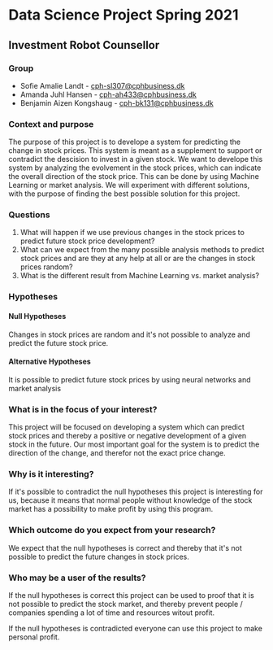 # Data Science Project Spring 2021
## Investment Robot Counsellor

### Group
* Sofie Amalie Landt - cph-sl307@cphbusiness.dk
* Amanda Juhl Hansen - cph-ah433@cphbusiness.dk
* Benjamin Aizen Kongshaug - cph-bk131@cphbusiness.dk

### Context and purpose
The purpose of this project is to develope a system for predicting the change in stock prices. This system is meant as a supplement to support or contradict the descision to invest in a given stock. We want to develope this system by analyzing the evolvement in the stock prices, which can indicate the overall direction of the stock price. This can be done by using Machine Learning or market analysis. We will experiment with different solutions, with the purpose of finding the best possible solution for this project.

### Questions

1. What will happen if we use previous changes in the stock prices to predict future stock price development? 
2. What can we expect from the many possible analysis methods to predict stock prices and are they at any help at all or are the changes in stock prices random?
3. What is the different result from Machine Learning vs. market analysis?

### Hypotheses

#### Null Hypotheses 

Changes in stock prices are random and it's not possible to analyze and predict the future stock price.

#### Alternative Hypotheses

It is possible to predict future stock prices by using neural networks and market analysis 

### What is in the focus of your interest?

This project will be focused on developing a system which can predict stock prices and thereby a positive or negative development of a given stock in the future. Our most important goal for the system is to predict the direction of the change, and therefor not the exact price change. 

### Why is it interesting?

If it's possible to contradict the null hypotheses this project is interesting for us, because it means that normal people without knowledge of the stock market has a possibility to make profit by using this program. 

### Which outcome do you expect from your research?

We expect that the null hypotheses is correct and thereby that it's not possible to predict the future changes in stock prices. 

### Who may be a user of the results?

If the null hypotheses is correct this project can be used to proof that it is not possible to predict the stock market, and thereby prevent people / companies spending a lot of time and resources witout profit.

If the null hypotheses is contradicted everyone can use this project to make personal profit.
